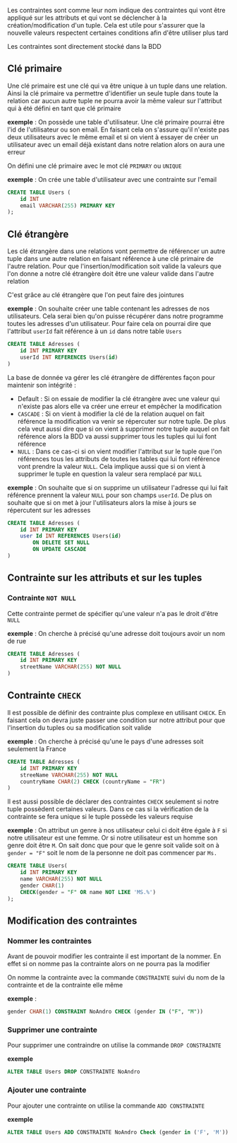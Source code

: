 Les contraintes sont comme leur nom indique des contraintes qui vont être appliqué sur les attributs et qui vont se déclencher à la création/modification d'un tuple.
Cela est utile pour s'assurer que la nouvelle valeurs respectent certaines conditions afin d'être utiliser plus tard

Les contraintes sont directement stocké dans la BDD

## Clé primaire

Une clé primaire est une clé qui va être unique à un tuple dans une relation. Ainsi la clé primaire va permettre d'identifier un seule tuple dans toute la relation car aucun autre tuple ne pourra avoir la même valeur sur l'attribut qui à été défini en tant que clé primaire

**exemple** : On possède une table d'utilisateur. Une clé primaire pourrai être l'id de l'utilisateur ou son email. 
En faisant cela on s'assure qu'il n'existe pas deux utilisateurs avec le même email et si on vient à essayer de créer un utilisateur avec un email déjà existant dans notre relation alors on aura une erreur

On défini une clé primaire avec le mot clé `PRIMARY` ou `UNIQUE`

**exemple** : On crée une table d'utilisateur avec une contrainte sur l'email

```sql
CREATE TABLE Users (
	id INT
	email VARCHAR(255) PRIMARY KEY
);
```

## Clé étrangère

Les clé étrangère dans une relations vont permettre de référencer un autre tuple dans une autre relation en faisant référence à une clé primaire de l'autre relation.
Pour que l'insertion/modification soit valide la valeurs que l'on donne a notre clé étrangère doit être une valeur valide dans l'autre relation

C'est grâce au clé étrangère que l'on peut faire des jointures

**exemple** : On souhaite créer une table contenant les adresses de nos utilisateurs. Cela serai bien qu'on puisse récupérer dans notre programme toutes les adresses d'un utilisateur. Pour faire cela on pourrai dire que l'attribut `userId` fait référence à un `id` dans notre table `Users`

```sql
CREATE TABLE Adresses (
	id INT PRIMARY KEY
	userId INT REFERENCES Users(id)
)
```

La base de donnée va gérer les clé étrangère de différentes façon pour maintenir son intégrité :

- Default : Si on essaie de modifier la clé étrangère avec une valeur qui n'existe pas alors elle va créer une erreur et empêcher la modification
- `CASCADE` : Si on vient à modifier la clé de la relation auquel on fait référence la modification va venir se répercuter sur notre tuple. De plus cela veut aussi dire que si on vient à supprimer notre tuple auquel on fait référence alors la BDD va aussi supprimer tous les tuples qui lui font référence
- `NULL` : Dans ce cas-ci si on vient modifier l'attribut sur le tuple que l'on références tous les attributs de toutes les tables qui lui font référence vont prendre la valeur `NULL`. Cela implique aussi que si on vient à supprimer le tuple en question la valeur sera remplacé par `NULL`

**exemple** : On souhaite que si on supprime un utilisateur l'adresse qui lui fait référence prennent la valeur `NULL` pour son champs `userId`. De plus on souhaite que si on met à jour l'utilisateurs alors la mise à jours se répercutent sur les adresses

```sql
CREATE TABLE Adresses (
	id INT PRIMARY KEY
	user Id INT REFERENCES Users(id)
		ON DELETE SET NULL
		ON UPDATE CASCADE
)
```

## Contrainte sur les attributs et sur les tuples

### Contrainte `NOT NULL`

Cette contrainte permet de spécifier qu'une valeur n'a pas le droit d'être `NULL`

**exemple** : On cherche à précisé qu'une adresse doit toujours avoir un nom de rue

```sql
CREATE TABLE Adresses (
	id INT PRIMARY KEY
	streetName VARCHAR(255) NOT NULL
)
```

## Contrainte `CHECK`

Il est possible de définir des contrainte plus complexe en utilisant `CHECK`. En faisant cela on devra juste passer une condition sur notre attribut pour que l'insertion du tuples ou sa modification soit valide

**exemple** : On cherche à précisé qu'une le pays d'une adresses soit seulement la France

```sql
CREATE TABLE Adresses (
	id INT PRIMARY KEY
	streeName VARCHAR(255) NOT NULL
	countryName CHAR(2) CHECK (countryName = "FR")
)
```

Il est aussi possible de déclarer des contraintes `CHECK` seulement si notre tuple possèdent certaines valeurs. Dans ce cas si la vérification de la contrainte se fera unique si le tuple possède les valeurs requise

**exemple** : On attribut un genre à nos utilisateur celui ci doit être égale à `F` si notre utilisateur est une femme. Or si notre utilisateur est un homme son genre doit être `M`. 
On sait donc que pour que le genre soit valide soit on à `gender = "F"` soit le nom de la personne ne doit pas commencer par `Ms.`

```sql
CREATE TABLE Users(
	id INT PRIMARY KEY
	name VARCHAR(255) NOT NULL
	gender CHAR(1)
	CHECK(gender = "F" OR name NOT LIKE 'MS.%')
);
```

## Modification des contraintes

### Nommer les contraintes 

Avant de pouvoir modifier les contrainte il est important de la nommer. En effet si on nomme pas la contrainte alors on ne pourra pas la modifier

On nomme la contrainte avec la commande `CONSTRAINTE` suivi du nom de la contrainte et de la contrainte elle même

**exemple** :
```sql
gender CHAR(1) CONSTRAINT NoAndro CHECK (gender IN ("F", "M"))
```

### Supprimer une contrainte

Pour supprimer une contraindre on utilise la commande `DROP CONSTRAINTE`

**exemple**

```sql
ALTER TABLE Users DROP CONSTRAINTE NoAndro
```

### Ajouter une contrainte

Pour ajouter une contrainte on utilise la commande `ADD CONSTRAINTE`

**exemple**

```sql
ALTER TABLE Users ADD CONSTRAINTE NoAndro Check (gender in ('F', 'M'))
```